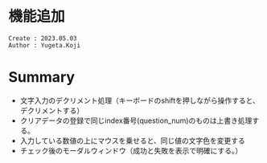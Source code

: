 機能追加
===
```
Create : 2023.05.03
Author : Yugeta.Koji
```

# Summary
- 文字入力のデクリメント処理（キーボードのshiftを押しながら操作すると、デクリメントする）
- クリアデータの登録で同じindex番号(question_num)のものは上書き処理する。
- 入力している数値の上にマウスを乗せると、同じ値の文字色を変更する
- チェック後のモーダルウィンドウ（成功と失敗を表示で明確にする。）

